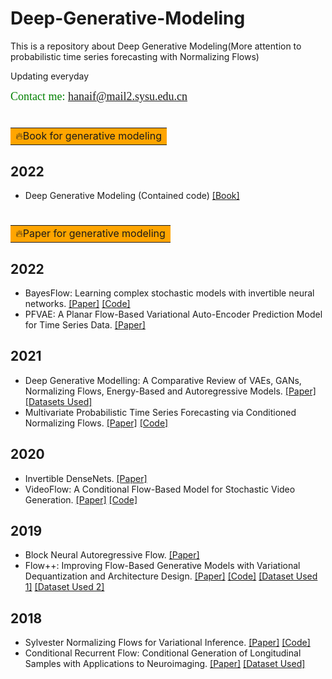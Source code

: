 # Deep-Generative-Modeling

This is a repository about Deep Generative Modeling(More attention to  probabilistic time series forecasting with Normalizing Flows) 

Updating everyday

<font face="微软雅黑" size=4 color=#008000 >Contact me: hanaif@mail2.sysu.edu.cn</font> 


# <table><tr><td bgcolor=orange> 🔥Book for generative modeling</td></tr></table>

## 2022
- Deep Generative Modeling (Contained code)  [[Book]](https://link.springer.com/book/10.1007/978-3-030-93158-2)


# <table><tr><td bgcolor=orange> 🔥Paper for generative modeling</td></tr></table>

## 2022
- BayesFlow: Learning complex stochastic models with invertible neural networks.  [[Paper]](https://arxiv.org/abs/2003.06281) [[Code]](https://github.com/stefanradev93/BayesFlow)
- PFVAE: A Planar Flow-Based Variational Auto-Encoder Prediction Model for Time Series Data.  [[Paper]](https://www.mdpi.com/2227-7390/10/4/610)

## 2021
- Deep Generative Modelling: A Comparative Review of VAEs, GANs, Normalizing Flows, Energy-Based and Autoregressive Models.  [[Paper]](https://arxiv.org/abs/2103.04922) [[Datasets Used]](https://paperswithcode.com/dataset/cifar-10)
- Multivariate Probabilistic Time Series Forecasting via Conditioned Normalizing Flows.  [[Paper]](https://arxiv.org/abs/2002.06103)  [[Code]](https://github.com/zalandoresearch/pytorch-ts)

## 2020
- Invertible DenseNets.  [[Paper]](https://arxiv.org/abs/2010.02125#)
- VideoFlow: A Conditional Flow-Based Model for Stochastic Video Generation.  [[Paper]](https://arxiv.org/abs/1903.01434) [[Code]](https://github.com/tensorflow/tensor2tensor)

## 2019
- Block Neural Autoregressive Flow.  [[Paper]](https://arxiv.org/abs/1904.04676)
- Flow++: Improving Flow-Based Generative Models with Variational Dequantization and Architecture Design. [[Paper]](https://proceedings.mlr.press/v97/ho19a.html) [[Code]](https://github.com/aravind0706/flowpp)  [[Dataset Used 1]](https://paperswithcode.com/dataset/cifar-10)  [[Dataset Used 2]](https://paperswithcode.com/dataset/imagenet)

## 2018
- Sylvester Normalizing Flows for Variational Inference. [[Paper]](https://arxiv.org/abs/1803.05649) [[Code]](https://github.com/riannevdberg/sylvester-flows)
- Conditional Recurrent Flow: Conditional Generation of Longitudinal Samples with Applications to Neuroimaging. [[Paper]](https://arxiv.org/abs/1811.09897) [[Dataset Used]](https://paperswithcode.com/dataset/moving-mnist)
